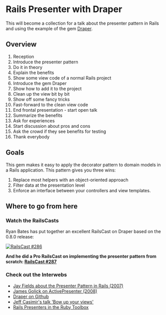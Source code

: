# Rails Presenter with Draper

This will become a collection for a talk about the presenter pattern in Rails and using the example of the gem [Draper](https://github.com/jcasimir/draper/).


## Overview

1. Reception
2. Introduce the presenter pattern
  1. Do it in theory
  2. Explain the benefits
3. Show some view code of a normal Rails project
4. Introduce the gem Draper
  1. Show how to add it to the project
  2. Clean up the view bit by bit
  3. Show off some fancy tricks
  4. Fast-forward to the clean view code
5. End frontal presentation - start open talk
  1. Summarize the benefits
  2. Ask for experiences
  3. Start discussion about pros and cons
  4. Ask the crowd if they see benefits for testing
6. Thank everybody


## Goals

This gem makes it easy to apply the decorator pattern to domain models in a Rails application. This pattern gives you three wins:

1. Replace most helpers with an object-oriented approach
2. Filter data at the presentation level
3. Enforce an interface between your controllers and view templates.


## Where to go from here


### Watch the RailsCasts

Ryan Bates has put together an excellent RailsCast on Draper based on the 0.8.0 release:

[![RailsCast #286](https://img.skitch.com/20111021-dgxmqntq22d37fthky6pttk59n.jpg "RailsCast #286 - Draper")](http://railscasts.com/episodes/286-draper)

**And he did a Pro RailsCast on implementing the presenter pattern from scratch:
[RailsCast #287](http://railscasts.com/episodes/287-presenters-from-scratch)**


### Check out the Interwebs

 * [Jay Fields about the Presenter Pattern in Rails (2007)](http://blog.jayfields.com/2007/03/rails-presenter-pattern.html)
 * [James Golick on ActivePresenter (2008)](http://jamesgolick.com/2008/7/27/introducing-activepresenter-the-presenter-library-you-already-know.html)
 * [Draper on Github](https://github.com/jcasimir/draper/)
 * [Jeff Casimir's talk 'Bow up your views'](http://vimeo.com/27361482)
 * [Rails Presenters in the Ruby Toolbox](https://www.ruby-toolbox.com/categories/rails_presenters)

